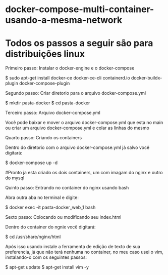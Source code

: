 # docker-compose-multi-container-usando-a-mesma-network

# Todos os passos a seguir são para distribuições linux

Primeiro passo: Instalar o docker-engine e o docker-compose

$ sudo apt-get install docker-ce docker-ce-cli containerd.io docker-buildx-plugin docker-compose-plugin

Segundo passo: Criar diretorio para o arquivo docker-compose.yml

$ mkdir pasta-docker
$ cd pasta-docker

Terceiro passo: Arquivo docker-compose.yml

Você pode baixar e mover o arquivo docker-compose.yml que esta no main ou criar um arquivo docker-compose.yml e colar as linhas do mesmo

Quarto passo: Criando os containers

Dentro do diretorio com o arquivo docker-compose.yml já salvo você digitará:

$ docker-compose up -d

#Pronto ja esta criado os dois containers, um com imagam do nginx e outro do mysql

Quinto passo: Entrando no container do nginx usando bash 

Abra outra aba no terminal e digite:

$ docker exec -it pasta-docker_web_1 bash 

Sexto passo: Colocando ou modificando seu index.html

Dentro do container do ngnix você digitará:

$ cd /usr/share/nginx/html

Após isso usando instale a ferramenta de edição de texto de sua preferencia, já que não terá nenhuma no container, no meu caso usei o vim, instalando-o com os seguintes passos:

$ apt-get update 
$ apt-get install vim -y




